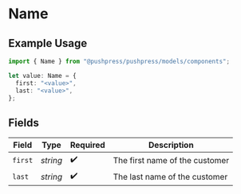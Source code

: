 # Name

## Example Usage

```typescript
import { Name } from "@pushpress/pushpress/models/components";

let value: Name = {
  first: "<value>",
  last: "<value>",
};
```

## Fields

| Field                          | Type                           | Required                       | Description                    |
| ------------------------------ | ------------------------------ | ------------------------------ | ------------------------------ |
| `first`                        | *string*                       | :heavy_check_mark:             | The first name of the customer |
| `last`                         | *string*                       | :heavy_check_mark:             | The last name of the customer  |